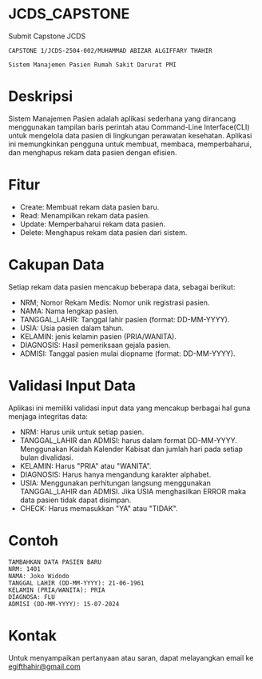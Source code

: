 # JCDS_CAPSTONE
Submit Capstone JCDS

	CAPSTONE 1/JCDS-2504-002/MUHAMMAD ABIZAR ALGIFFARY THAHIR

	Sistem Manajemen Pasien Rumah Sakit Darurat PMI

# Deskripsi

Sistem Manajemen Pasien adalah aplikasi sederhana yang dirancang menggunakan tampilan baris perintah atau Command-Line Interface(CLI) untuk mengelola data pasien di lingkungan perawatan kesehatan. Aplikasi ini memungkinkan pengguna untuk membuat, membaca, memperbaharui, dan menghapus rekam data pasien dengan efisien.

# Fitur 

- Create: Membuat rekam data pasien baru. 
- Read: Menampilkan rekam data pasien.
- Update: Memperbaharui rekam data pasien.
- Delete: Menghapus rekam data pasien dari sistem.

# Cakupan Data

Setiap rekam data pasien mencakup beberapa data, sebagai berikut:

 - NRM; Nomor Rekam Medis: Nomor unik registrasi pasien.
 - NAMA: Nama lengkap pasien.
 - TANGGAL_LAHIR: Tanggal lahir pasien (format: DD-MM-YYYY).
 - USIA: Usia pasien dalam tahun.
 - KELAMIN: jenis kelamin pasien (PRIA/WANITA).
 - DIAGNOSIS: Hasil pemeriksaan gejala pasien.
 - ADMISI: Tanggal pasien mulai diopname (format: DD-MM-YYYY).

# Validasi Input Data 

Aplikasi ini memiliki validasi input data yang mencakup berbagai hal guna menjaga integritas data:

 - NRM: Harus unik untuk setiap pasien. 
 - TANGGAL_LAHIR dan ADMISI: harus dalam format DD-MM-YYYY. Menggunakan Kaidah Kalender Kabisat
			     dan jumlah hari pada setiap bulan divalidasi.  
 - KELAMIN: Harus "PRIA" atau "WANITA".
 - DIAGNOSIS: Harus hanya mengandung karakter alphabet.
 - USIA: Menggunakan perhitungan langsung menggunakan TANGGAL_LAHIR dan ADMISI.
	 Jika USIA menghasilkan ERROR maka data pasien tidak dapat disimpan.
 - CHECK: Harus memasukkan "YA" atau "TIDAK".

# Contoh 

	TAMBAHKAN DATA PASIEN BARU
	NRM: 1401
	NAMA: Joko Widodo
	TANGGAL LAHIR (DD-MM-YYYY): 21-06-1961
	KELAMIN (PRIA/WANITA): PRIA
	DIAGNOSA: FLU
	ADMISI (DD-MM-YYYY): 15-07-2024

# Kontak 

Untuk menyampaikan pertanyaan atau saran, dapat melayangkan email ke egifthahir@gmail.com 
